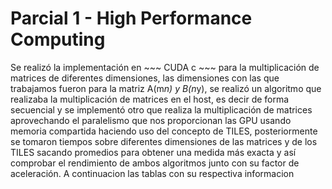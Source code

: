 # Parcial 1 - High Performance Computing

Se realizó la implementación en ~~~ CUDA c ~~~ para la multiplicación de matrices  de diferentes dimensiones, las dimensiones con las que trabajamos fueron para la matriz  A(m*n) y B(n*y), se realizó un algoritmo que realizaba la multiplicación de matrices en el host, es decir de forma secuencial y se implementó otro que realiza la multiplicación de matrices aprovechando el paralelismo que nos proporcionan las GPU usando memoria compartida haciendo uso del concepto de TILES, posteriormente se tomaron tiempos sobre diferentes dimensiones de las matrices y de los TILES sacando promedios para obtener una medida más exacta y así comprobar el rendimiento de ambos algoritmos junto con su factor de aceleración. A continuacion las tablas con su respectiva informacion



